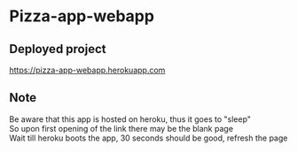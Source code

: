 # Pizza-app-webapp

## Deployed project

<https://pizza-app-webapp.herokuapp.com>

## Note

Be aware that this app is hosted on heroku, thus it goes to "sleep"  
So upon first opening of the link there may be the blank page  
Wait till heroku boots the app, 30 seconds should be good, refresh the page
